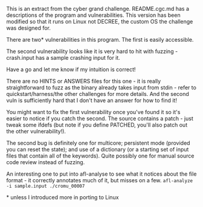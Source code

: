 This is an extract from the cyber grand challenge. README.cgc.md has a descriptions of the program and vulnerabilities.
This version has been modified so that it runs on Linux not DECREE, the custom OS the challenge was designed for.

There are two\* vulnerabilities in this program. The first is easily accessible.

The second vulnerability looks like it is very hard to hit with fuzzing - crash.input has a sample crashing input for
it.

Have a go and let me know if my intuition is correct!

There are no HINTS or ANSWERS files for this one - it is really straightforward to fuzz as the binary already takes
input from stdin - refer to quickstart/harness/the other challenges for more details. And the second vuln is
sufficiently hard that I don't have an answer for how to find it!

You might want to fix the first vulnerability once you've found it so it's easier to notice if you catch the second. The
source contains a patch - just tweak some ifdefs (but note if you define PATCHED, you'll also patch out the other
vulnerability!).

The second bug is definitely one for multicore; persistent mode (provided you can reset the state); and use of a
dictionary (or a starting set of input files that contain all of the keywords). Quite possibly one for manual source
code review instead of fuzzing.

An interesting one to put into afl-analyse to see what it notices about the file format - it correctly annotates much of
it, but misses on a few. `afl-analyze -i sample.input ./cromu_00007`

\* unless I introduced more in porting to Linux
